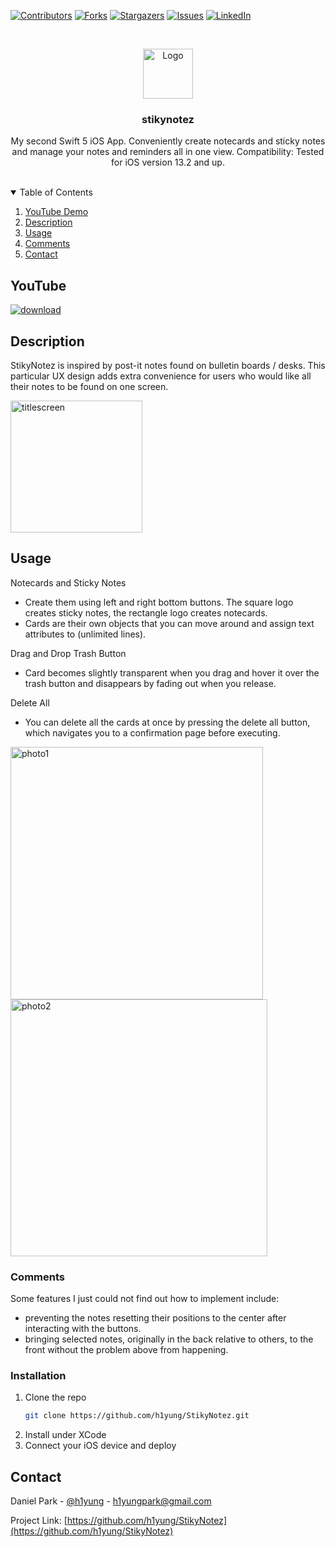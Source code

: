 <!-- Find and Replace All [repo_name] -->
<!-- Replace [product-screenshot] [product-url] -->
<!-- Other Badgets https://naereen.github.io/badges/ -->
[![Contributors][contributors-shield]][contributors-url]
[![Forks][forks-shield]][forks-url]
[![Stargazers][stars-shield]][stars-url]
[![Issues][issues-shield]][issues-url]
[![LinkedIn][linkedin-shield]][linkedin-url]

<!-- PROJECT LOGO -->
<br />
<p align="center">
  <a href="https://github.com/h1yung/StikyNotez">
    <img src="https://user-images.githubusercontent.com/54069717/71475766-a806cf00-27af-11ea-9aff-4b0500bf2951.png" alt="Logo" width="80" height="80">
  </a>

  <h3 align="center">stikynotez</h3>

  <p align="center">
    My second Swift 5 iOS App. Conveniently create notecards and sticky notes and manage your notes and reminders all in one view.
    Compatibility: Tested for iOS version 13.2 and up.
    <br />
    <br />
  </p>
</p>

<!-- TABLE OF CONTENTS -->
<details open="open">
  <summary>Table of Contents</summary>
  <ol>
    <li><a href="#youtube">YouTube Demo</a></li>
    <li><a href="#description">Description</a></li>
    <li><a href="#usage">Usage</a></li>
    <li><a href="#comments">Comments</a></li>
	<!-- <li><a href="#license">License</a></li> -->
    <li><a href="#contact">Contact</a></li>
  </ol>
</details>

<!-- YOUTUBE -->
## YouTube

[![download](https://user-images.githubusercontent.com/54069717/71476026-fcf71500-27b0-11ea-8027-5eb0df3fe527.png)](https://www.youtube.com/watch?v=nt5bddWEGeM)

<!-- DESCRIPTION -->
## Description

StikyNotez is inspired by post-it notes found on bulletin boards / desks. This particular UX design adds extra convenience for users who would like all their notes to be found on one screen.

<img width="211" alt="titlescreen" src="https://user-images.githubusercontent.com/54069717/71475766-a806cf00-27af-11ea-9aff-4b0500bf2951.png">

<!-- USAGE -->
## Usage

Notecards and Sticky Notes
* Create them using left and right bottom buttons. The square logo creates sticky notes, the rectangle logo creates notecards.
* Cards are their own objects that you can move around and assign text attributes to (unlimited lines).

Drag and Drop Trash Button
* Card becomes slightly transparent when you drag and hover it over the trash button and disappears by fading out when you release.

Delete All
* You can delete all the cards at once by pressing the delete all button, which navigates you to a confirmation page before executing.

<img width="404" alt="photo1" src="https://user-images.githubusercontent.com/54069717/71475768-ab01bf80-27af-11ea-9ee0-2596d734412f.png">
<img width="411" alt="photo2" src="https://user-images.githubusercontent.com/54069717/71475773-ad641980-27af-11ea-8a5d-85aef9f07de4.png">

<!-- COMMENTS -->
### Comments

Some features I just could not find out how to implement include:
* preventing the notes resetting their positions to the center after interacting with the buttons.
* bringing selected notes, originally in the back relative to others, to the front without the problem above from happening.

### Installation

1. Clone the repo
   ```sh
   git clone https://github.com/h1yung/StikyNotez.git
   ```
2. Install under XCode
3. Connect your iOS device and deploy

<!-- LICENSE -->
<!-- ## License

Distributed under the MIT License. See `LICENSE` for more information.
 -->

<!-- CONTACT -->
## Contact

Daniel Park - [@h1yung][linkedin-url] - h1yungpark@gmail.com

Project Link: [https://github.com/h1yung/StikyNotez](https://github.com/h1yung/StikyNotez)

<!-- MARKDOWN LINKS & IMAGES -->
<!-- https://www.markdownguide.org/basic-syntax/#reference-style-links -->
[contributors-shield]: https://img.shields.io/github/contributors/h1yung/StikyNotez.svg?style=for-the-badge
[contributors-url]: https://github.com/h1yung/StikyNotez/graphs/contributors
[forks-shield]: https://img.shields.io/github/forks/h1yung/StikyNotez.svg?style=for-the-badge
[forks-url]: https://github.com/h1yung/StikyNotez/network/members
[stars-shield]: https://img.shields.io/github/stars/h1yung/StikyNotez.svg?style=for-the-badge
[stars-url]: https://github.com/h1yung/StikyNotez/stargazers
[issues-shield]: https://img.shields.io/github/issues/h1yung/StikyNotez.svg?style=for-the-badge
[issues-url]: https://github.com/h1yung/StikyNotez/issues
[linkedin-url]: https://www.linkedin.com/in/h1yung
[linkedin-shield]: https://img.shields.io/badge/-LinkedIn-black.svg?style=for-the-badge&logo=linkedin&colorB=555
